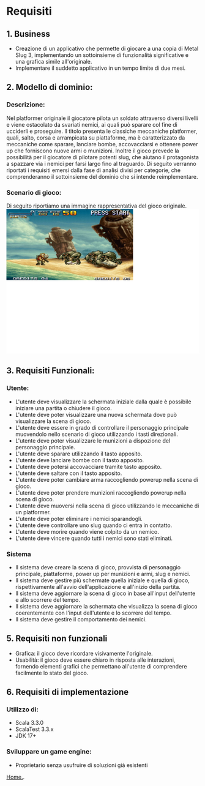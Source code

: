 
# Requisiti

## 1. Business 
* Creazione di un applicativo che permette di giocare a una copia di Metal Slug 3, implementando un sottoinsieme di funzionalità significative e una grafica simile all'originale.
* Implementare il suddetto applicativo in un tempo limite di due mesi.
  
## 2. Modello di dominio:
### Descrizione: 
Nel platformer originale il giocatore pilota un soldato attraverso diversi livelli e viene ostacolato da svariati nemici, ai quali può sparare col fine di ucciderli e proseguire. Il titolo presenta le classiche meccaniche platformer, quali, salto, corsa e arrampicata su piattaforme, ma è caratterizzato da meccaniche come sparare, lanciare bombe, accovacciarsi e ottenere power up che forniscono nuove armi o munizioni. Inoltre il gioco prevede la possibilità per il giocatore di pilotare potenti slug, che aiutano il protagonista a spazzare via i nemici per farsi largo fino al traguardo. Di seguito verranno riportati i requisiti emersi dalla fase di analisi divisi per categorie, che comprenderanno il sottoinsieme del dominio che si intende reimplementare.
### Scenario di gioco: 
Di seguito riportiamo una immagine rappresentativa del gioco originale.
![MetalSlug3_Dominio](../img/MetalSlug_Scenario_Dominio.png)


## 3. Requisiti Funzionali:
### Utente:
* L'utente deve visualizzare la schermata iniziale dalla quale è possibile iniziare una partita o chiudere il gioco.
* L'utente deve poter visualizzare una nuova schermata dove può visualizzare la scena di gioco.
* L'utente deve essere in grado di controllare il personaggio principale muovendolo nello scenario di gioco utilizzando i tasti direzionali.
* L'utente deve poter visualizzare le munizioni a dispozione del personaggio principale.
* L'utente deve sparare utilizzando il tasto apposito.
* L'utente deve lanciare bombe con il tasto apposito.
* L'utente deve potersi accovacciare tramite tasto apposito.
* L'utente deve saltare con il tasto apposito.
* L'utente deve poter cambiare arma raccogliendo powerup nella scena di gioco.
* L'utente deve poter prendere munizioni raccogliendo powerup nella scena di gioco.
* L'utente deve muoversi nella scena di gioco utilizzando le meccaniche di un platformer.
* L'utente deve poter eliminare i nemici sparandogli.
* L'utente deve controllare uno slug quando ci entra in contatto.
* L'utente deve morire quando viene colpito da un nemico.
* L'utente deve vincere quando tutti i nemici sono stati eliminati.

### Sistema
* Il sistema deve creare la scena di gioco, provvista di personaggio principale, piattaforme, power up per munizioni e armi, slug e nemici.
* Il sistema deve gestire più schermate quella iniziale e quella di gioco, rispettivamente all'avvio dell'applicazione e all'inizio della partita.
* Il sistema deve aggiornare la scena di gioco in base all'input dell'utente e allo scorrere del tempo.
* Il sistema deve aggiornare la schermata che visualizza la scena di gioco coerentemente con l'input dell'utente e lo scorrere del tempo.
* Il sistema deve gestire il comportamento dei nemici.

## 5. Requisiti non funzionali
* Grafica: il gioco deve ricordare visivamente l'originale.
* Usabilità: il gioco deve essere chiaro in risposta alle interazioni, fornendo elementi grafici che permettano all'utente di comprendere facilmente lo stato del gioco.
  
## 6. Requisiti di implementazione
### Utilizzo di:
* Scala 3.3.0
* ScalaTest 3.3.x
* JDK 17+

### Sviluppare un game engine:
* Proprietario senza usufruire di soluzioni già esistenti


[Home.](../index.md).

